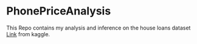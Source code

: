 # PhonePriceAnalysis
This Repo contains my analysis and inference on the house loans dataset [Link]([url](https://www.kaggle.com/datasets/ahsan81/used-handheld-device-data)) from kaggle.
